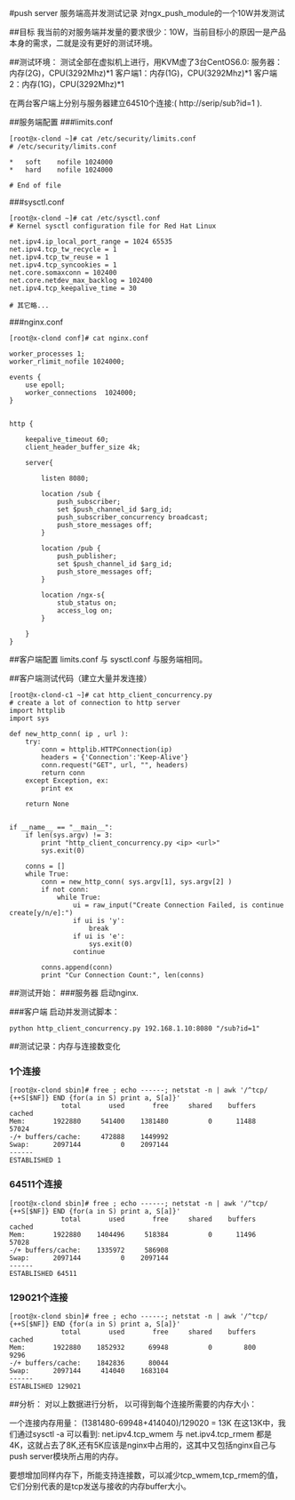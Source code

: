 #push server 服务端高并发测试记录
对ngx_push_module的一个10W并发测试


##目标
  我当前的对服务端并发量的要求很少：10W，当前目标小的原因一是产品本身的需求，二就是没有更好的测试环境。

##测试环境：
  测试全部在虚拟机上进行，用KVM虚了3台CentOS6.0:
  服务器：内存(2G)，CPU(3292Mhz)*1
  客户端1：内存(1G)，CPU(3292Mhz)*1
  客户端2：内存(1G)，CPU(3292Mhz)*1
  
  在两台客户端上分别与服务器建立64510个连接:( http://serip/sub?id=1 ).

##服务端配置
###limits.conf

    [root@x-clond ~]# cat /etc/security/limits.conf 
    # /etc/security/limits.conf
    
    *   soft    nofile 1024000
    *   hard    nofile 1024000
    
    # End of file


###sysctl.conf

    [root@x-clond ~]# cat /etc/sysctl.conf 
    # Kernel sysctl configuration file for Red Hat Linux
    
    net.ipv4.ip_local_port_range = 1024 65535
    net.ipv4.tcp_tw_recycle = 1
    net.ipv4.tcp_tw_reuse = 1
    net.ipv4.tcp_syncookies = 1
    net.core.somaxconn = 102400
    net.core.netdev_max_backlog = 102400
    net.ipv4.tcp_keepalive_time = 30

    # 其它略...

###nginx.conf

    [root@x-clond conf]# cat nginx.conf
    
    worker_processes 1;
    worker_rlimit_nofile 1024000;
    
    events {
        use epoll;
        worker_connections  1024000;
    }
    
    
    http {
    
        keepalive_timeout 60;
        client_header_buffer_size 4k;
        
        server{
    
            listen 8080;
    
            location /sub {
                push_subscriber;
                set $push_channel_id $arg_id;
                push_subscriber_concurrency broadcast;
                push_store_messages off;
            }
    
            location /pub {
                push_publisher;
                set $push_channel_id $arg_id;
                push_store_messages off;
            }
    
            location /ngx-s{
                stub_status on;
                access_log on;
            }
    
        }
    }


##客户端配置
  limits.conf 与 sysctl.conf 与服务端相同。


##客户端测试代码（建立大量并发连接）


    [root@x-clond-c1 ~]# cat http_client_concurrency.py 
    # create a lot of connection to http server
    import httplib
    import sys
    
    def new_http_conn( ip , url ):
        try:
            conn = httplib.HTTPConnection(ip)
            headers = {'Connection':'Keep-Alive'}
            conn.request("GET", url, "", headers)
            return conn 
        except Exception, ex:
            print ex
    
        return None
    
    
    if __name__ == "__main__":
        if len(sys.argv) != 3:
            print "http_client_concurrency.py <ip> <url>"
            sys.exit(0)
    
        conns = []
        while True:
            conn = new_http_conn( sys.argv[1], sys.argv[2] )
            if not conn:
                while True:
                    ui = raw_input("Create Connection Failed, is continue create[y/n/e]:")
                    if ui is 'y':
                        break 
                    if ui is 'e':
                        sys.exit(0)
                    continue
    
            conns.append(conn)
            print "Cur Connection Count:", len(conns)
    
    
##测试开始：
###服务器
 启动nginx.

###客户端
 启动并发测试脚本：

    python http_client_concurrency.py 192.168.1.10:8080 "/sub?id=1"

    
##测试记录：内存与连接数变化

### 1个连接

    [root@x-clond sbin]# free ; echo ------; netstat -n | awk '/^tcp/ {++S[$NF]} END {for(a in S) print a, S[a]}'
                 total       used       free     shared    buffers     cached
    Mem:       1922880     541400    1381480          0      11488      57024
    -/+ buffers/cache:     472888    1449992
    Swap:      2097144          0    2097144
    ------
    ESTABLISHED 1


### 64511个连接

    [root@x-clond sbin]# free ; echo ------; netstat -n | awk '/^tcp/ {++S[$NF]} END {for(a in S) print a, S[a]}'
                 total       used       free     shared    buffers     cached
    Mem:       1922880    1404496     518384          0      11496      57028
    -/+ buffers/cache:    1335972     586908
    Swap:      2097144          0    2097144
    ------
    ESTABLISHED 64511


### 129021个连接

    [root@x-clond sbin]# free ; echo ------; netstat -n | awk '/^tcp/ {++S[$NF]} END {for(a in S) print a, S[a]}'
                 total       used       free     shared    buffers     cached
    Mem:       1922880    1852932      69948          0        800       9296
    -/+ buffers/cache:    1842836      80044
    Swap:      2097144     414040    1683104
    ------
    ESTABLISHED 129021


##分析：
  对以上数据进行分析， 以可得到每个连接所需要的内存大小：
    
   一个连接内存用量：  (1381480-69948+414040)/129020 = 13K
   在这13K中，我们通过sysctl -a 可以看到:
       net.ipv4.tcp_wmem 与 net.ipv4.tcp_rmem 都是 4K，这就占去了8K,还有5K应该是nginx中占用的，这其中又包括nginx自己与push server模块所占用的内存。

   要想增加同样内存下，所能支持连接数，可以减少tcp_wmem,tcp_rmem的值，它们分别代表的是tcp发送与接收的内存buffer大小。

  
    

